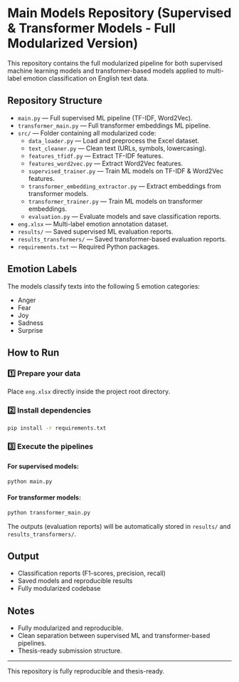 
# Main Models Repository (Supervised & Transformer Models - Full Modularized Version)

This repository contains the full modularized pipeline for both supervised machine learning models and transformer-based models applied to multi-label emotion classification on English text data.

## Repository Structure

- `main.py` — Full supervised ML pipeline (TF-IDF, Word2Vec).
- `transformer_main.py` — Full transformer embeddings ML pipeline.
- `src/` — Folder containing all modularized code:
  - `data_loader.py` — Load and preprocess the Excel dataset.
  - `text_cleaner.py` — Clean text (URLs, symbols, lowercasing).
  - `features_tfidf.py` — Extract TF-IDF features.
  - `features_word2vec.py` — Extract Word2Vec features.
  - `supervised_trainer.py` — Train ML models on TF-IDF & Word2Vec features.
  - `transformer_embedding_extractor.py` — Extract embeddings from transformer models.
  - `transformer_trainer.py` — Train ML models on transformer embeddings.
  - `evaluation.py` — Evaluate models and save classification reports.
- `eng.xlsx` — Multi-label emotion annotation dataset.
- `results/` — Saved supervised ML evaluation reports.
- `results_transformers/` — Saved transformer-based evaluation reports.
- `requirements.txt` — Required Python packages.

## Emotion Labels

The models classify texts into the following 5 emotion categories:

- Anger
- Fear
- Joy
- Sadness
- Surprise

## How to Run

### 1️⃣ Prepare your data

Place `eng.xlsx` directly inside the project root directory.

### 2️⃣ Install dependencies

```bash
pip install -r requirements.txt
```

### 3️⃣ Execute the pipelines

#### For supervised models:

```bash
python main.py
```

#### For transformer models:

```bash
python transformer_main.py
```

The outputs (evaluation reports) will be automatically stored in `results/` and `results_transformers/`.

## Output

- Classification reports (F1-scores, precision, recall)
- Saved models and reproducible results
- Fully modularized codebase

## Notes

- Fully modularized and reproducible.
- Clean separation between supervised ML and transformer-based pipelines.
- Thesis-ready submission structure.

---

This repository is fully reproducible and thesis-ready.
